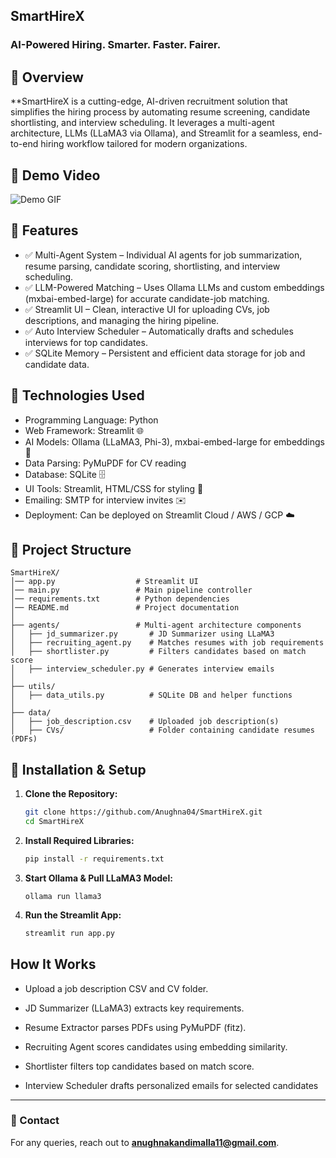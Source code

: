 ## SmartHireX 
### **AI-Powered Hiring. Smarter. Faster. Fairer.**

## 📌 Overview
**SmartHireX is a cutting-edge, AI-driven recruitment solution that simplifies the hiring process by automating resume screening, candidate shortlisting, and interview scheduling. It leverages a multi-agent architecture, LLMs (LLaMA3 via Ollama), and Streamlit for a seamless, end-to-end hiring workflow tailored for modern organizations.

## 🎥 Demo Video
![Demo GIF](demo.gif)

## 📌 Features
- ✅ Multi-Agent System – Individual AI agents for job summarization, resume parsing, candidate scoring, shortlisting, and interview scheduling.
- ✅ LLM-Powered Matching – Uses Ollama LLMs and custom embeddings (mxbai-embed-large) for accurate candidate-job matching.
- ✅ Streamlit UI – Clean, interactive UI for uploading CVs, job descriptions, and managing the hiring pipeline.
- ✅ Auto Interview Scheduler – Automatically drafts and schedules interviews for top candidates.
- ✅ SQLite Memory – Persistent and efficient data storage for job and candidate data.

## 🚀 Technologies Used
- Programming Language: Python 
- Web Framework: Streamlit 🌐
- AI Models: Ollama (LLaMA3, Phi-3), mxbai-embed-large for embeddings 🤖
- Data Parsing: PyMuPDF for CV reading
- Database: SQLite 🗄️
- UI Tools: Streamlit, HTML/CSS for styling 🎨
- Emailing: SMTP for interview invites ✉️
- Deployment: Can be deployed on Streamlit Cloud / AWS / GCP ☁️

## 📂 Project Structure
```
SmartHireX/
│── app.py                  # Streamlit UI
│── main.py                 # Main pipeline controller
│── requirements.txt        # Python dependencies
│── README.md               # Project documentation
│
├── agents/                 # Multi-agent architecture components
│   ├── jd_summarizer.py       # JD Summarizer using LLaMA3
│   ├── recruiting_agent.py    # Matches resumes with job requirements
│   ├── shortlister.py         # Filters candidates based on match score
│   ├── interview_scheduler.py # Generates interview emails
│
├── utils/
│   ├── data_utils.py          # SQLite DB and helper functions
│
├── data/
│   ├── job_description.csv    # Uploaded job description(s)
│   ├── CVs/                   # Folder containing candidate resumes (PDFs)
```

## 🔧 Installation & Setup
1. **Clone the Repository:**
   ```bash
   git clone https://github.com/Anughna04/SmartHireX.git
   cd SmartHireX
   ```

2. **Install Required Libraries:**
   ```bash
   pip install -r requirements.txt
   ```
3. **Start Ollama & Pull LLaMA3 Model:**
   ```
   ollama run llama3
   ```
4. **Run the Streamlit App:**
   ```bash
   streamlit run app.py
   ```

##  How It Works
- Upload a job description CSV and CV folder.

- JD Summarizer (LLaMA3) extracts key requirements.

- Resume Extractor parses PDFs using PyMuPDF (fitz).

- Recruiting Agent scores candidates using embedding similarity.

- Shortlister filters top candidates based on match score.

- Interview Scheduler drafts personalized emails for selected candidates

---
### 📧 Contact
For any queries, reach out to **[anughnakandimalla11@gmail.com](mailto:anughnakandimalla11@gmail.com)**.
